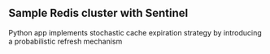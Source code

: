 ## Sample Redis cluster with Sentinel

Python app implements stochastic cache expiration strategy by introducing a probabilistic refresh mechanism
